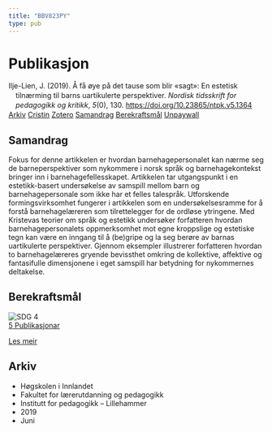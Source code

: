 ```yaml
---
title: "BBV823PY"
type: pub
---
```

<h1>Publikasjon</h1>
<article id="csl-bib-container-BBV823PY" class="csl-bib-container">
  <div class="csl-bib-body" style="line-height: 1.35; padding-left: 1em; text-indent:-1em;">
  <div class="csl-entry">Ilje-Lien, J. (2019). &#xC5; f&#xE5; &#xF8;ye p&#xE5; det tause som blir &#xAB;sagt&#xBB;: En estetisk tiln&#xE6;rming til barns uartikulerte perspektiver. <i>Nordisk tidsskrift for pedagogikk og kritikk</i>, <i>5</i>(0), 130. <a href="https://doi.org/10.23865/ntpk.v5.1364">https://doi.org/10.23865/ntpk.v5.1364</a></div>
</div>
  <div class="csl-bib-buttons">
    <a href="#taxonomy-article-BBV823PY" class="csl-bib-button">Arkiv</a>
    <a href="https://app.cristin.no/results/show.jsf?id=1707781" alt="Cristin URL" class="csl-bib-button">Cristin</a>
    <a href="http://zotero.org/groups/5402882/items/BBV823PY" alt="Zotero URL" class="csl-bib-button">Zotero</a>
    <a href="#abstract-article-BBV823PY" class="csl-bib-button">Samandrag</a>
    <a href="#sdg-article-BBV823PY" class="csl-bib-button">Berekraftsmål</a>
    <a href="https://pedagogikkogkritikk.no/index.php/ntpk/article/download/1364/3318" class="csl-bib-button">Unpaywall</a>
  </div>
  <div id="csl-bib-meta-container-BBV823PY"></div>
</article>
<div id="csl-bib-meta-BBV823PY" class="csl-bib-meta">
  <article id="abstract-article-BBV823PY" class="abstract-article">
    <h1>Samandrag</h1>
    Fokus for denne artikkelen er hvordan barnehagepersonalet kan nærme seg de barneperspektiver som nykommere i norsk språk og barnehagekontekst bringer inn i barnehagefellesskapet. Artikkelen tar utgangspunkt i en estetikk-basert undersøkelse av samspill mellom barn og barnehagepersonale som ikke har et felles talespråk. Utforskende formingsvirksomhet fungerer i artikkelen som en undersøkelsesramme for å forstå barnehagelæreren som tilrettelegger for de ordløse ytringene. Med Kristevas teorier om språk og estetikk undersøker forfatteren hvordan barnehagepersonalets oppmerksomhet mot egne kroppslige og estetiske tegn kan være en inngang til å (be)gripe og la seg berøre av barnas uartikulerte perspektiver. Gjennom eksempler illustrerer forfatteren hvordan to barnehagelæreres gryende bevissthet omkring de kollektive, affektive og fantasifulle dimensjonene i eget samspill har betydning for nykommernes deltakelse.
  </article>
  <article id="sdg-article-BBV823PY" class="sdg-article">
    <h1>Berekraftsmål</h1>
    <div class="sdg-container"><div id="sdg4" class="sdg"> <img src="{{< params subfolder >}}images/sdg/sdg04_no.png" class="image" alt="SDG 4"> <div class="sdg-overlay"> <a href="{{< params subfolder >}}no/archive/?sdg=4#archive" class="sdg-publication-count"><span>5</span> Publikasjonar</a> <p><a href="NA" class="sdg-read-more">Les meir</a></p> </div> </div></div>
  </article>
  <article id="taxonomy-article-BBV823PY" class="taxonomy-article">
    <h1>Arkiv</h1>
    <ul>
      <li>Høgskolen i Innlandet</li>
      <li>Fakultet for lærerutdanning og pedagogikk</li>
      <li>Institutt for pedagogikk – Lillehammer</li>
      <li>2019</li>
      <li>Juni</li>
    </ul>
  </article>
</div>

